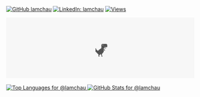 [![GitHub lamchau](https://img.shields.io/github/followers/lamchau?label=follow&style=social)](https://github.com/lamchau)
[![LinkedIn: lamchau](https://img.shields.io/badge/-lamchau-blue?style=flat-square&logo=linkedin&logoColor=white&link=https://www.linkedin.com/in/lamchau/)](https://www.linkedin.com/in/lamchau/)
[![Views](https://komarev.com/ghpvc/?username=lamchau)](#)

[![](https://github.com/lamchau/lamchau/blob/master/dino-roar.gif)](#)

<p>
  <a href="https://github.com/anuraghazra/github-readme-stats">
    <img alt="Top Languages for @lamchau" src="https://github-readme-stats.vercel.app/api/top-langs/?username=lamchau&layout=compact&hide_border=true">
  </a>
  <a href="https://github.com/anuraghazra/github-readme-stats">
    <img alt="GitHub Stats for @lamchau" src="https://github-readme-stats.vercel.app/api?username=lamchau&show_icons=true&hide_rank=true&count_private=false&disable_animations=true&hide_title=true&hide_border=true">
  </a>
</p>
